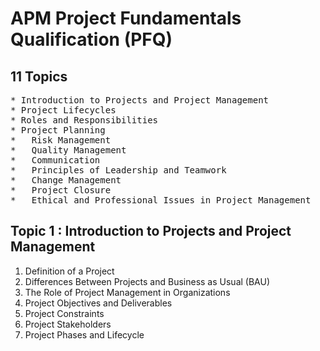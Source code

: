 # APM Project Fundamentals Qualification (PFQ)

## 11 Topics
<pre>
* Introduction to Projects and Project Management
* Project Lifecycles
* Roles and Responsibilities
* Project Planning
*	Risk Management
*	Quality Management
*	Communication
*	Principles of Leadership and Teamwork
*	Change Management
*	Project Closure
*	Ethical and Professional Issues in Project Management 
</pre>

## Topic 1 : Introduction to Projects and Project Management
1. Definition of a Project
2. Differences Between Projects and Business as Usual (BAU)
3. The Role of Project Management in Organizations
4. Project Objectives and Deliverables
5. Project Constraints
6. Project Stakeholders
7. Project Phases and Lifecycle

